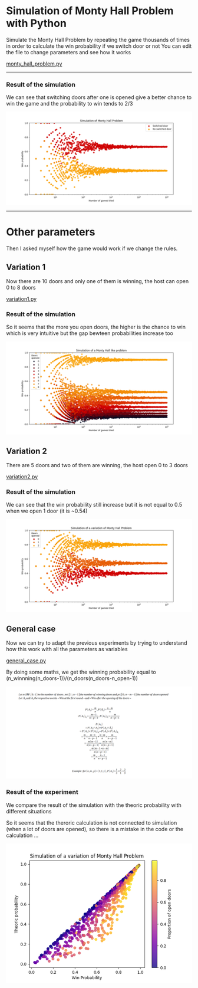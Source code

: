 # Simulation of Monty Hall Problem with Python

Simulate the Monty Hall Problem by repeating the game thousands of times in order to calculate the win probability if we switch door or not
You can edit the file to change parameters and see how it works 

[monty_hall_problem.py](code/monty_hall_problem.py)

---

### Result of the simulation
We can see that switching doors after one is opened give a better chance to win the game and the probability to win tends to 2/3

![Simulation's result of the Monty Hall problem](img/result1.png)


---

# Other parameters

Then I asked myself how the game would work if we change the rules.


## Variation 1
Now there are 10 doors and only one of them is winning, the host can open 0 to 8 doors

[variation1.py](code/variation1.py)

### Result of the simulation
So it seems that the more you open doors, the higher is the chance to win which is very intuitive but the gap bewteen probabilities increase too


![Simulation's result of a Monty Hall problem with 10 doors](img/result2.png)

## Variation 2

There are 5 doors and two of them are winning, the host open 0 to 3 doors

[variation2.py](code/variation2.py)

### Result of the simulation
We can see that the win probability still increase but it is not equal to 0.5 when we open 1 door (it is ~0.54)

![Simulation's result of a Monty Hall problem with five doors](img/result3.png)

## General case

Now we can try to adapt the previous experiments by trying to understand how this work with all the parameters as variables

[general_case.py](code/general_case.py)

By doing some maths, we get the winning probability equal to (n_winnning(n_doors-1))/(n_doors(n_doors-n_open-1)) 

![Calculation of the winning probability by using conditional probability](img/calculs.png)

### Result of the experiment
We compare the result of the simulation with the theoric probability with different situations

So it seems that the theroric calculation is not connected to simulation (when a lot of doors are opened), so there is a mistake in the code or the calculation ...

![Simulation's result of a Monty Hall problem in a general case](img/result4.png)

